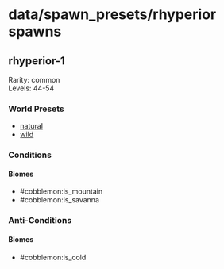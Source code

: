# data/spawn_presets/rhyperior spawns  
  
## rhyperior-1  
Rarity: common  
Levels: 44-54  
  
### World Presets  
* [natural](/data/world_presets/natural.md)  
* [wild](/data/world_presets/wild.md)  
  
### Conditions  
  
#### Biomes  
  * #cobblemon:is_mountain
  * #cobblemon:is_savanna
  
  
### Anti-Conditions  
  
#### Biomes  
  * #cobblemon:is_cold
  
